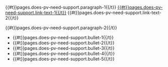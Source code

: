 <p>{{#t}}pages.does-pv-need-support.paragraph-1{{/t}} <a class="govuk-link" href="/support-organisations">{{#t}}pages.does-pv-need-support.link-text-1{{/t}}</a> {{#t}}pages.does-pv-need-support.link-text-2{{/t}}</p>
<p>{{#t}}pages.does-pv-need-support.paragraph-2{{/t}}</p>
<ul class="govuk-list govuk-list--bullet">
  <li>{{#t}}pages.does-pv-need-support.bullet-1{{/t}}</li>
  <li>{{#t}}pages.does-pv-need-support.bullet-2{{/t}}</li>
  <li>{{#t}}pages.does-pv-need-support.bullet-3{{/t}}</li>
  <li>{{#t}}pages.does-pv-need-support.bullet-4{{/t}}</li>
  <li>{{#t}}pages.does-pv-need-support.bullet-5{{/t}}</li>
</ul>
<p></p>
